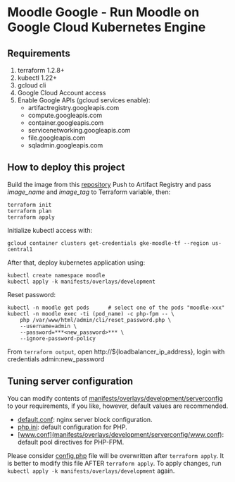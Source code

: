 # Moodle Google - Run Moodle on Google Cloud Kubernetes Engine

## Requirements

1. terraform 1.2.8+
2. kubectl 1.22+
3. gcloud cli
4. Google Cloud Account access
5. Enable Google APIs (gcloud services enable):
    - artifactregistry.googleapis.com
    - compute.googleapis.com
    - container.googleapis.com
    - servicenetworking.googleapis.com
    - file.googleapis.com
    - sqladmin.googleapis.com

## How to deploy this project

Build the image from this [repository](https://github.com/carlosrv999/moodle-basic)
Push to Artifact Registry and pass <em>image_name</em> and <em>image_tag</em> to Terraform variable, then:

```
terraform init
terraform plan
terraform apply
```
Initialize kubectl access with:
```
gcloud container clusters get-credentials gke-moodle-tf --region us-central1
```

After that, deploy kubernetes application using:
```
kubectl create namespace moodle
kubectl apply -k manifests/overlays/development
```

Reset password:

```
kubectl -n moodle get pods      # select one of the pods "moodle-xxx"
kubectl -n moodle exec -ti (pod_name) -c php-fpm -- \
	php /var/www/html/admin/cli/reset_password.php \
	--username=admin \
	--password=***<new_password>*** \
	--ignore-password-policy
```
From ```terraform output```, open http://${loadbalancer_ip_address}, login with credentials admin:new_password

## Tuning server configuration

You can modify contents of [manifests/overlays/development/serverconfig](manifests/overlays/development/serverconfig) to your requirements, if you like, however, default values are recommended.

- [default.conf](manifests/overlays/development/serverconfig/default.conf): nginx server block configuration.
- [php.ini](manifests/overlays/development/serverconfig/php.ini): default configuration for PHP.
- [www.conf](manifests/overlays/development/serverconfig/www.conf): default pool directives for PHP-FPM.

Please consider [config.php](manifests/overlays/development/serverconfig/config.php) file will be overwritten after ```terraform apply```. It is better to modify this file AFTER ```terraform apply```.
To apply changes, run ```kubectl apply -k manifests/overlays/development``` again.

